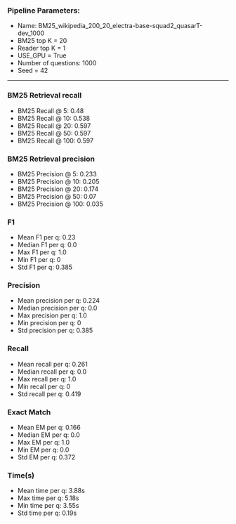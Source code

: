 ### Pipeline Parameters:
* Name: BM25_wikipedia_200_20_electra-base-squad2_quasarT-dev_1000
* BM25 top K = 20
* Reader top K = 1
* USE_GPU = True
* Number of questions: 1000
* Seed = 42
------
### BM25 Retrieval recall 
* BM25 Recall @ 5: 0.48
* BM25 Recall @ 10: 0.538
* BM25 Recall @ 20: 0.597
* BM25 Recall @ 50: 0.597
* BM25 Recall @ 100: 0.597
### BM25 Retrieval precision 
* BM25 Precision @ 5: 0.233
* BM25 Precision @ 10: 0.205
* BM25 Precision @ 20: 0.174
* BM25 Precision @ 50: 0.07
* BM25 Precision @ 100: 0.035
### F1 
* Mean F1 per q: 0.23
* Median F1 per q: 0.0
* Max F1 per q: 1.0
* Min F1 per q: 0
* Std F1 per q: 0.385
### Precision 
* Mean precision per q: 0.224
* Median precision per q: 0.0
* Max precision per q: 1.0
* Min precision per q: 0
* Std precision per q: 0.385
### Recall 
* Mean recall per q: 0.261
* Median recall per q: 0.0
* Max recall per q: 1.0
* Min recall per q: 0
* Std recall per q: 0.419
### Exact Match 
* Mean EM per q: 0.166
* Median EM per q: 0.0
* Max EM per q: 1.0
* Min EM per q: 0.0
* Std EM per q: 0.372
### Time(s) 
* Mean time per q: 3.88s
* Max time per q: 5.18s
* Min time per q: 3.55s
* Std time per q: 0.19s
